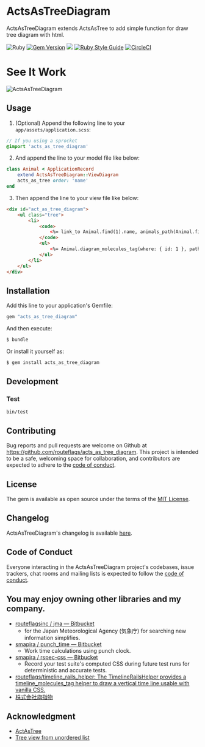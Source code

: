 # ActsAsTreeDiagram
ActsAsTreeDiagram extends ActsAsTree to add simple function for draw tree diagram with html.

![Ruby](https://img.shields.io/badge/Ruby-CC342D?style=for-the-badge&logo=ruby&logoColor=white)
[![Gem Version](https://badge.fury.io/rb/acts_as_tree_diagram.svg)](https://badge.fury.io/rb/acts_as_tree_diagram)
![](https://ruby-gem-downloads-badge.herokuapp.com/acts_as_tree_diagram)
[![Ruby Style Guide](https://img.shields.io/badge/code_style-rubocop-brightgreen.svg)](https://github.com/rubocop-hq/rubocop)
[![CircleCI](https://circleci.com/gh/routeflags/acts_as_tree_diagram.svg?style=svg)](https://circleci.com/gh/routeflags/acts_as_tree_diagram)


# See It Work
![ActsAsTreeDiagram](https://user-images.githubusercontent.com/25024587/165070652-20f1c36c-6965-418d-b57b-ab3d61b1a352.gif)

## Usage

1. (Optional) Append the following line to your `app/assets/application.scss`: 
```scss
// If you using a sprocket
@import 'acts_as_tree_diagram'
```
2. And append the line to your model file like below:
```ruby
class Animal < ApplicationRecord
	extend ActsAsTreeDiagram::ViewDiagram
	acts_as_tree order: 'name'
end
```
3. Then append the line to your view file like below:
```html
<div id="act_as_tree_diagram">
    <ul class="tree">
        <li>
            <code>
                <%= link_to Animal.find(1).name, animals_path(Animal.find(1)) %>
            </code>
            <ul>
                <%= Animal.diagram_molecules_tag(where: { id: 1 }, path: animals_path).html_safe %>
            </ul>
        </li>
    </ul>
</div>
```

## Installation
Add this line to your application's Gemfile:

```ruby
gem "acts_as_tree_diagram"
```

And then execute:
```bash
$ bundle
```

Or install it yourself as:
```bash
$ gem install acts_as_tree_diagram
```


## Development

### Test

```bash
bin/test
```

## Contributing

Bug reports and pull requests are welcome on Github at https://github.com/routeflags/acts_as_tree_diagram. This project is intended to be a safe, welcoming space for collaboration, and contributors are expected to adhere to the [code of conduct](https://github.com/routeflags/acts_as_tree_diagram/main/CODE_OF_CONDUCT.md).

## License

The gem is available as open source under the terms of the [MIT License](https://opensource.org/licenses/MIT).

## Changelog

ActsAsTreeDiagram's changelog is available [here](https://github.com/routeflags/acts_as_tree_diagram/blob/main/CHANGELOG.md.md).

## Code of Conduct

Everyone interacting in the ActsAsTreeDiagram project's codebases, issue trackers, chat rooms and mailing lists is expected to follow the [code of conduct](https://github.com/routeflags/acts_as_tree_diagram/main/CODE_OF_CONDUCT.md).

## You may enjoy owning other libraries and my company.

* [routeflagsinc / jma — Bitbucket](https://bitbucket.org/routeflagsinc/jma/src/main/)
	- for the Japan Meteorological Agency (気象庁) for searching new information simplifies.
* [smapira / punch_time — Bitbucket](https://bitbucket.org/smapira/punch_time/src/master/)
	- Work time calculations using punch clock.
* [smapira / rspec-css — Bitbucket](https://bitbucket.org/smapira/rspec-css/src/master/)
	- Record your test suite's computed CSS during future test runs for deterministic and accurate tests.
* [routeflags/timeline_rails_helper: The TimelineRailsHelper provides a timeline_molecules_tag helper to draw a vertical time line usable with vanilla CSS.](https://github.com/routeflags/timeline_rails_helper)
* [株式会社旗指物](https://blog.routeflags.com/)

## Аcknowledgment

- [ActAsTree](https://github.com/amerine/acts_as_tree)
- [Tree view from unordered list](https://codepen.io/ross-angus/pen/jwxMjL)
